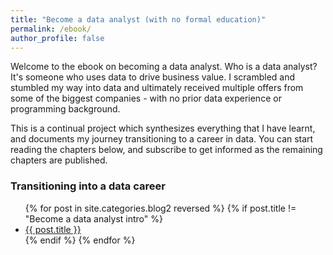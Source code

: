 ```yaml
---
title: "Become a data analyst (with no formal education)"
permalink: /ebook/
author_profile: false
---
```


Welcome to the ebook on becoming a data analyst. Who is a data analyst? It's someone who uses data to drive business value. I scrambled and stumbled my way into data and ultimately received multiple offers from some of the biggest companies - with no prior data experience or programming background. 

This is a continual project which synthesizes everything that I have learnt, and documents my journey transitioning to a career in data. You can start reading the chapters below, and subscribe to get informed as the remaining chapters are published. 



### Transitioning into a data career

<ul>
  {% for post in site.categories.blog2 reversed %}
    {% if post.title != "Become a data analyst intro" %}
      <li><a href="{{ post.url }}">{{ post.title }}</a></li>
    {% endif %}
  {% endfor %}
</ul>